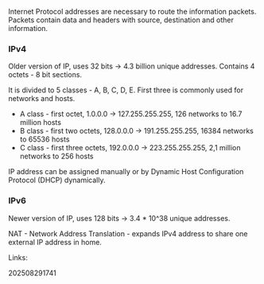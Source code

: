 Internet Protocol addresses are necessary to route the information packets. Packets contain data and headers with source, destination and other information.

### IPv4
Older version of IP, uses 32 bits -> 4.3 billion unique addresses. Contains 4 octets - 8 bit sections. 

It is divided to 5 classes - A, B, C, D, E. First three is commonly used for networks and hosts.

- A class - first octet, 1.0.0.0 -> 127.255.255.255, 126 networks to 16.7 million hosts
- B class - first two octets, 128.0.0.0 -> 191.255.255.255, 16384 networks to 65536 hosts
- C class - first three octets, 192.0.0.0 -> 223.255.255.255, 2,1 million networks to 256 hosts

IP address can be assigned manually or by Dynamic Host Configuration Protocol (DHCP) dynamically.

### IPv6
Newer version of IP, uses 128 bits -> 3.4 * 10^38 unique addresses. 

NAT - Network Address Translation - expands IPv4 address to share one external IP address in home.

Links:

202508291741


